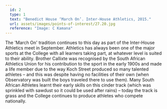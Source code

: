 ```yaml
---
  id: 2
  type: 1
  text: "Benedict House ‘March On’. Inter-House Athletics, 2015."
  url: assets/images/points-of-interest/27.20.jpg
  reference: "Image: C Kamana"
---
```

The 'March On' tradition continues to this day as part of the Inter-House Athletics meet in September. Athletics has always been one of the major sports at the College with all learners taking part, at whatever level is suited to their ability. Brother Callixte was recognised by the South African Athletics Union for his contribution to the sport in the early 1900s and made a life member due to the way Koch Street produced so many talented athletes – and this was despite having no facilities of their own (when Observatory was built the boys traveled there to use them). Many South African Athletes learnt their early skills on this cinder track (which was sprinkled with sawdust so it could be used after rains) – today the track is grass and the College continues to produce athletes who compete nationally. 
